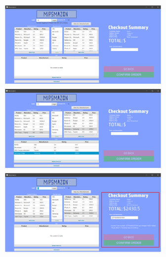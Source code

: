 
![alt text](Mipsmazon-login.png "User logs into Mipsmazon")

![alt text](Mipsmazon-AddToCart.png "User adds items to their cart")

![alt text](Mipsmazon-successful-transaction.png "User checks out, inputs their card information and hits confirm order")
